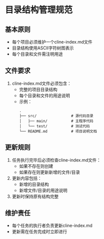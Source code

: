 # 目录结构管理规范

## 基本原则
- 每个项目必须维护一个cline-index.md文件
- 目录结构使用ASCII字符树图表示
- 每个目录和文件需注明用途

## 文件要求
1. cline-index.md文件必须包含：
   - 完整的项目目录结构
   - 每个目录和文件的用途说明
   - 示例：
     ```
     .
     ├── src/                # 源代码目录
     │   ├── main/           # 主程序代码
     │   └── test/           # 测试代码
     └── README.md           # 项目说明文档
     ```

## 更新规则
1. 任务执行完毕后必须检查cline-index.md文件：
   - 如果不存在则创建
   - 如果存在则更新新增的文件/目录
2. 更新内容包括：
   - 新增的目录结构
   - 新增文件/目录的用途说明
3. 更新时保持原有结构完整

## 维护责任
- 每个任务的执行者负责更新cline-index.md
- 更新需在任务完成时立即进行
